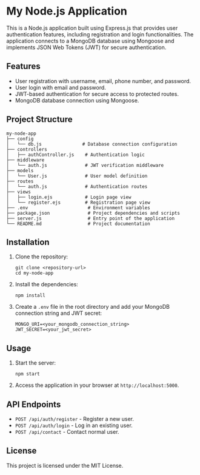# My Node.js Application

This is a Node.js application built using Express.js that provides user authentication features, including registration and login functionalities. The application connects to a MongoDB database using Mongoose and implements JSON Web Tokens (JWT) for secure authentication.

## Features

- User registration with username, email, phone number, and password.
- User login with email and password.
- JWT-based authentication for secure access to protected routes.
- MongoDB database connection using Mongoose.

## Project Structure

```
my-node-app
├── config
│   └── db.js               # Database connection configuration
├── controllers
│   ├── authController.js    # Authentication logic
├── middleware
│   └── auth.js              # JWT verification middleware
├── models
│   └── User.js              # User model definition
├── routes
│   └── auth.js              # Authentication routes
├── views
│   ├── login.ejs            # Login page view
│   └── register.ejs         # Registration page view
├── .env                      # Environment variables
├── package.json              # Project dependencies and scripts
├── server.js                 # Entry point of the application
└── README.md                 # Project documentation
```

## Installation

1. Clone the repository:

   ```
   git clone <repository-url>
   cd my-node-app
   ```

2. Install the dependencies:

   ```
   npm install
   ```

3. Create a `.env` file in the root directory and add your MongoDB connection string and JWT secret:
   ```
   MONGO_URI=<your_mongodb_connection_string>
   JWT_SECRET=<your_jwt_secret>
   ```

## Usage

1. Start the server:

   ```
   npm start
   ```

2. Access the application in your browser at `http://localhost:5000`.

## API Endpoints

- `POST /api/auth/register` - Register a new user.
- `POST /api/auth/login` - Log in an existing user.
- `POST /api/contact` - Contact normal user.

## License

This project is licensed under the MIT License.
